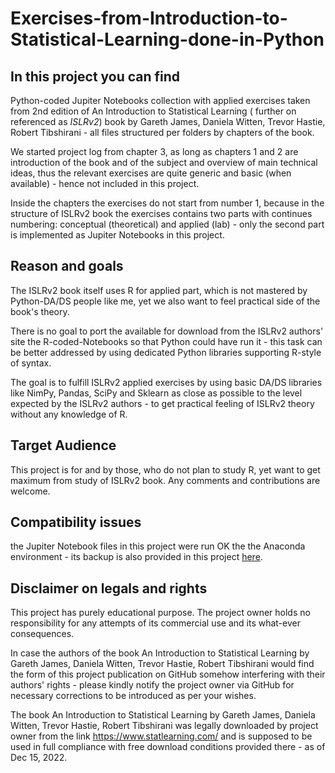 # Exercises-from-Introduction-to-Statistical-Learning-done-in-Python

## In this project you can find

Python-coded Jupiter Notebooks collection with applied exercises taken from 2nd edition of An Introduction to Statistical Learning ( further on referenced as *ISLRv2*) book by Gareth James, Daniela Witten, Trevor Hastie, Robert Tibshirani - all files structured per folders by chapters of the book.

We started project log from chapter 3, as long as chapters 1 and 2 are introduction of the book and of the subject and overview of main technical ideas, thus the relevant exercises are quite generic and basic (when available) - hence not included in this project.

Inside the chapters the exercises do not start from number 1, because in the structure of ISLRv2 book the exercises contains two parts with continues numbering: conceptual (theoretical) and applied (lab) - only the second part is implemented as Jupiter Notebooks in this project.

## Reason and goals

The ISLRv2 book itself uses R for applied part, which is not mastered by Python-DA/DS people like me, yet we also want to feel practical side of the book's theory.

There is no goal to port the available for download from the ISLRv2 authors' site the R-coded-Notebooks so that Python could have run it - this task can be better addressed by using dedicated Python libraries supporting R-style of syntax.

The goal is to fulfill ISLRv2 applied exercises by using basic DA/DS libraries like NimPy, Pandas, SciPy and Sklearn as close as possible to the level expected by the ISLRv2 authors - to get practical feeling of ISLRv2 theory without any knowledge of R.

## Target Audience

This project is for and by those, who do not plan to study R, yet want to get maximum from study of ISLRv2 book.  Any comments and contributions are welcome.

## Compatibility issues

the Jupiter Notebook files in this project were run OK the the Anaconda environment - its backup is also provided in this project <a href='https://github.com/SanSanychSeva/Exercises-from-Introduction-to-Statistical-Learning-done-in-Python/Anaconda3_env_config/'>here</a>.

## Disclaimer on legals and rights

This project has purely educational purpose.  The project owner holds no responsibility for any attempts of its commercial use and its what-ever consequences.

In case the authors of the book An Introduction to Statistical Learning by Gareth James, Daniela Witten, Trevor Hastie, Robert Tibshirani would find the form of this project publication on GitHub somehow interfering with their authors' rights - please kindly notify the project owner via GitHub for necessary corrections to be introduced as per your wishes.

The book An Introduction to Statistical Learning by Gareth James, Daniela Witten, Trevor Hastie, Robert Tibshirani was legally downloaded by project owner from the link https://www.statlearning.com/ and is supposed to be used in full compliance with free download conditions provided there - as of Dec 15, 2022.
